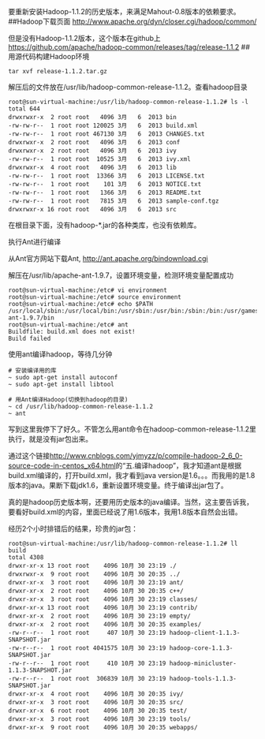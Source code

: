要重新安装Hadoop-1.1.2的历史版本，来满足Mahout-0.8版本的依赖要求。
##Hadoop下载页面
<http://www.apache.org/dyn/closer.cgi/hadoop/common/>

但是没有Hadoop-1.1.2版本，这个版本在github上<https://github.com/apache/hadoop-common/releases/tag/release-1.1.2>
##用源代码构建Hadoop环境
```
tar xvf release-1.1.2.tar.gz
```
解压后的文件放在/usr/lib/hadoop-common-release-1.1.2。查看hadoop目录
```
root@sun-virtual-machine:/usr/lib/hadoop-common-release-1.1.2# ls -l
total 644
drwxrwxr-x  2 root root   4096 3月   6  2013 bin
-rw-rw-r--  1 root root 120025 3月   6  2013 build.xml
-rw-rw-r--  1 root root 467130 3月   6  2013 CHANGES.txt
drwxrwxr-x  2 root root   4096 3月   6  2013 conf
drwxrwxr-x  2 root root   4096 3月   6  2013 ivy
-rw-rw-r--  1 root root  10525 3月   6  2013 ivy.xml
drwxrwxr-x  4 root root   4096 3月   6  2013 lib
-rw-rw-r--  1 root root  13366 3月   6  2013 LICENSE.txt
-rw-rw-r--  1 root root    101 3月   6  2013 NOTICE.txt
-rw-rw-r--  1 root root   1366 3月   6  2013 README.txt
-rw-rw-r--  1 root root   7815 3月   6  2013 sample-conf.tgz
drwxrwxr-x 16 root root   4096 3月   6  2013 src
```
在根目录下面，没有hadoop-*.jar的各种类库，也没有依赖库。

执行Ant进行编译

从Ant官方网站下载Ant, <http://ant.apache.org/bindownload.cgi>

解压在/usr/lib/apache-ant-1.9.7，设置环境变量，检测环境变量配置成功
```
root@sun-virtual-machine:/etc# vi environment
root@sun-virtual-machine:/etc# source environment 
root@sun-virtual-machine:/etc# echo $PATH
/usr/local/sbin:/usr/local/bin:/usr/sbin:/usr/bin:/sbin:/bin:/usr/games:/usr/local/games:/usr/lib/apache-ant-1.9.7/bin
root@sun-virtual-machine:/etc# ant
Buildfile: build.xml does not exist!
Build failed
```
使用ant编译hadoop，等待几分钟
```
# 安装编译用的库
~ sudo apt-get install autoconf
~ sudo apt-get install libtool

# 用Ant编译Hadoop(切换到hadoop的目录)
~ cd /usr/lib/hadoop-common-release-1.1.2
~ ant
```
写到这里我停下了好久。不管怎么用ant命令在hadoop-common-release-1.1.2里执行，就是没有jar包出来。

通过这个链接<http://www.cnblogs.com/yjmyzz/p/compile-hadoop-2_6_0-source-code-in-centos_x64.html>的“五.编译hadoop”，我才知道ant是根据build.xml编译的，打开build.xml，我才看到java version是1.6。。。而我用的是1.8版本的java。果断下载jdk1.6，重新设置环境变量。终于编译出jar包了。

真的是hadoop历史版本啊，还要用历史版本的java编译。当然，这主要告诉我，要看好build.xml的内容，里面已经说了用1.6版本，我用1.8版本自然会出错。

经历2个小时排错后的结果，珍贵的jar包：
```
root@sun-virtual-machine:/usr/lib/hadoop-common-release-1.1.2# ll build
total 4308
drwxr-xr-x 13 root root    4096 10月 30 23:19 ./
drwxrwxr-x  9 root root    4096 10月 30 20:35 ../
drwxr-xr-x  3 root root    4096 10月 30 23:19 ant/
drwxr-xr-x  2 root root    4096 10月 30 20:35 c++/
drwxr-xr-x  3 root root    4096 10月 30 23:19 classes/
drwxr-xr-x 13 root root    4096 10月 30 23:19 contrib/
drwxr-xr-x  2 root root    4096 10月 30 23:19 empty/
drwxr-xr-x  2 root root    4096 10月 30 20:35 examples/
-rw-r--r--  1 root root     407 10月 30 23:19 hadoop-client-1.1.3-SNAPSHOT.jar
-rw-r--r--  1 root root 4041575 10月 30 23:19 hadoop-core-1.1.3-SNAPSHOT.jar
-rw-r--r--  1 root root     410 10月 30 23:19 hadoop-minicluster-1.1.3-SNAPSHOT.jar
-rw-r--r--  1 root root  306839 10月 30 23:19 hadoop-tools-1.1.3-SNAPSHOT.jar
drwxr-xr-x  4 root root    4096 10月 30 20:35 ivy/
drwxr-xr-x  3 root root    4096 10月 30 20:35 src/
drwxr-xr-x  6 root root    4096 10月 30 20:35 test/
drwxr-xr-x  3 root root    4096 10月 30 23:19 tools/
drwxr-xr-x  9 root root    4096 10月 30 20:35 webapps/
```
